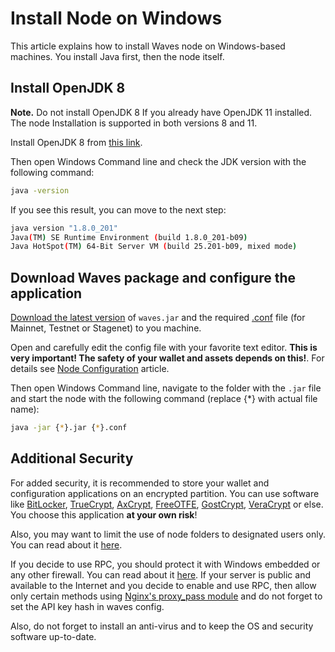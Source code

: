 # Install Node on Windows

This article explains how to install Waves node on Windows-based machines.
You install Java first, then the node itself.

## Install OpenJDK 8

**Note.** Do not install OpenJDK 8 If you already have OpenJDK 11 installed. The node Installation is supported in both versions 8 and 11.

Install OpenJDK 8 from [this link](https://access.redhat.com/documentation/en-us/openjdk/8/html/installing_and_using_openjdk_8_for_windows/openjdk8-windows-installation-options).

Then open Windows Command line and check the JDK version with the following command:

```bash
java -version
```

If you see this result, you can move to the next step:

```bash
java version "1.8.0_201"
Java(TM) SE Runtime Environment (build 1.8.0_201-b09)
Java HotSpot(TM) 64-Bit Server VM (build 25.201-b09, mixed mode)
```

## Download Waves package and configure the application

[Download the latest version](https://github.com/wavesplatform/Waves/releases) of `waves.jar` and the required [.conf](https://github.com/wavesplatform/Waves/tree/master/node) file (for Mainnet, Testnet or Stagenet) to you machine.

Open and carefully edit the config file with your favorite text editor. **This is very important! The safety of your wallet and assets depends on this!**. For details see [Node Configuration](/en/waves-node/node-configuration) article.

Then open Windows Command line, navigate to the folder with the `.jar` file and start the node with the following command (replace {*} with actual file name):

```bash
java -jar {*}.jar {*}.conf
```

## Additional Security


For added security, it is recommended to store your wallet and configuration applications on an encrypted partition. You can use software like [BitLocker](https://docs.microsoft.com/ru-ru/windows/security/information-protection/bitlocker/bitlocker-overview), [TrueCrypt](http://truecrypt.sourceforge.net/), [AxCrypt](https://www.axcrypt.net/), [FreeOTFE](https://sourceforge.net/projects/freeotfe.mirror/), [GostCrypt](https://www.gostcrypt.org/), [VeraCrypt](https://www.veracrypt.fr/) or else. You choose this application **at your own risk**!

Also, you may want to limit the use of node folders to designated users only. You can read about it [here](https://technet.microsoft.com/en-us/library/cc754344%28v=ws.11%29.aspx).

If you decide to use RPC, you should protect it with Windows embedded or any other firewall. You can read about it [here](http://www.howtogeek.com/112564/how-to-create-advanced-firewall-rules-in-the-windows-firewall/). If your server is public and available to the Internet and you decide to enable and use RPC, then allow only certain methods using [Nginx's proxy\_pass module](http://nginx.org/en/docs/http/ngx_http_proxy_module.html) and do not forget to set the API key hash in waves config.

Also, do not forget to install an anti-virus and to keep the OS and security software up-to-date.
